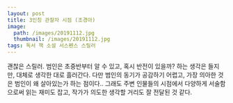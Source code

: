 ```yaml
---
layout: post
title: 3인칭 관찰자 시점 (조경아)
image:
  path: /images/20191112.jpg
  thumbnail: /images/20191112.jpg
tags: 독서 책 소설 서스펜스 스릴러
---
```


괜찮은 스릴러. 범인은 초중반부터 알 수 있고, 혹시 반전이 있을까? 하는 생각은 들지만, 대체로 생각한 대로 흘러간다. 다만 범인의 동기가 공감하기 어렵고, 가장 의아한 것은 범인이 왜 살아있는가 하는 점이다.. 그래도 주변 인물들의 시점에서 다양하게 서술함으로써 읽는 재미도 잡고, 작가가 의도한 생각할 거리도 잘 전달된 것 같다.